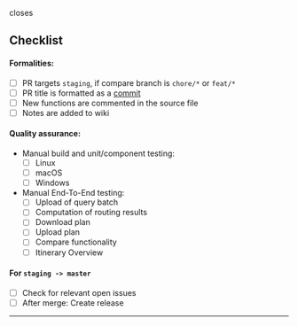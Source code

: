 <!-- List of changes as bullet points or free form text -->

closes <!-- ?? -->

## Checklist

#### Formalities:
- [ ] PR targets `staging`, if compare branch is `chore/*` or `feat/*`
- [ ] PR title is formatted as a [commit](https://www.conventionalcommits.org/en/v1.0.0/#specification)
- [ ] New functions are commented in the source file
- [ ] Notes are added to wiki

#### Quality assurance:
- Manual build and unit/component testing:
    - [ ] Linux
    - [ ] macOS
    - [ ] Windows
- Manual End-To-End testing:
    - [ ] Upload of query batch
    - [ ] Computation of routing results
    - [ ] Download plan
    - [ ] Upload plan
    - [ ] Compare functionality
    - [ ] Itinerary Overview 

#### For `staging -> master`
- [ ] Check for relevant open issues
- [ ] After merge: Create release

---
